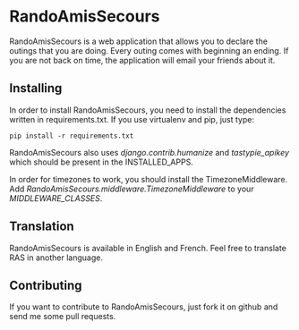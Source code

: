 RandoAmisSecours
================

RandoAmisSecours is a web application that allows you to declare the outings
that you are doing. Every outing comes with beginning an ending. If you are not
back on time, the application will email your friends about it.


Installing
----------

In order to install RandoAmisSecours, you need to install the dependencies
written in requirements.txt. If you use virtualenv and pip, just type:

    pip install -r requirements.txt

RandoAmisSecours also uses *django.contrib.humanize* and *tastypie_apikey*
which should be present in the INSTALLED_APPS.

In order for timezones to work, you should install the TimezoneMiddleware. Add
*RandoAmisSecours.middleware.TimezoneMiddleware* to your *MIDDLEWARE_CLASSES*.


Translation
-----------

RandoAmisSecours is available in English and French. Feel free to translate RAS
in another language.


Contributing
------------

If you want to contribute to RandoAmisSecours, just fork it on github and send
me some pull requests.
